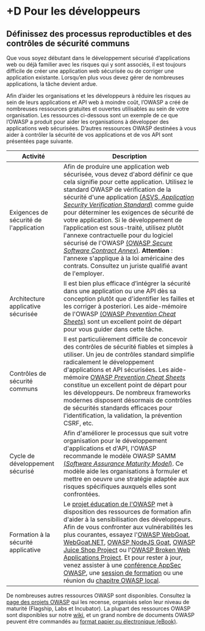 # +D Pour les développeurs

## Définissez des processus reproductibles et des contrôles de sécurité communs

Que vous soyez débutant dans le développement sécurisé d’applications web ou déjà familier avec les risques qui y sont associés, il est toujours difficile de créer une application web sécurisée ou de corriger une application existante. Lorsqu’en plus vous devez gérer de nombreuses applications, la tâche devient ardue.

Afin d’aider les organisations et les développeurs à réduire les risques au sein de leurs applications et API web à moindre coût, l’OWASP a créé de nombreuses ressources gratuites et ouvertes utilisables au sein de votre organisation. Les ressources ci-dessous sont un exemple de ce que l’OWASP a produit pour aider les organisations à développer des applications web sécurisées. D’autres ressources OWASP destinées à vous aider à contrôler la sécurité de vos applications et de vos API sont présentées page suivante.

| Activité | Description |
| --- | --- |
| Exigences de sécurité de l'application | Afin de produire une application web sécurisée, vous devez d'abord définir ce que cela signifie pour cette application. Utilisez le standard OWASP de vérification de la sécurité d'une application [(ASVS, _Application Security Verification Standard_)](https://wiki.owasp.org/index.php/ASVS) comme guide pour déterminer les exigences de sécurité de votre application. Si le développement de l’application est sous-traité, utilisez plutôt l'annexe contractuelle pour du logiciel sécurisé de l'OWASP [(OWASP _Secure Software Contract Annex_)](https://wiki.owasp.org/index.php/OWASP_Secure_Software_Contract_Annex). **Attention** : l'annexe s'applique à la loi américaine des contrats. Consultez un juriste qualifié avant de l'employer. |
| Architecture applicative sécurisée | Il est bien plus efficace d’intégrer la sécurité dans une application ou une API dès sa conception plutôt que d'identifier les failles et les corriger à posteriori. Les aide-mémoire de l'OWASP [(OWASP _Prevention Cheat Sheets_)](https://wiki.owasp.org/index.php/OWASP_Cheat_Sheet_Series) sont un excellent point de départ pour vous guider dans cette tâche.  |
| Contrôles de sécurité communs | Il est particulièrement difficile de concevoir des contrôles de sécurité fiables et simples à utiliser. Un jeu de contrôles standard simplifie radicalement le développement d'applications et API sécurisées. Les aide-mémoire [OWASP _Prevention Cheat Sheets_](https://wiki.owasp.org/index.php/OWASP_Cheat_Sheet_Series) constitue un excellent point de départ pour les développeurs. De nombreux frameworks modernes disposent désormais de contrôles de sécurités standards efficaces pour l'identification, la validation, la prévention CSRF, etc. |
| Cycle de développement sécurisé | Afin d'améliorer le processus que suit votre organisation pour le développement d'applications et d'API, l'OWASP recommande le modèle OWASP SAMM [(_Software Assurance Maturity Model_)](https://wiki.owasp.org/index.php/OWASP_SAMM_Project). Ce modèle aide les organisations à formuler et mettre en oeuvre une stratégie adaptée aux risques spécifiques auxquels elles sont confrontées. |
| Formation à la sécurité applicative | Le [projet éducation de l'OWASP](https://wiki.owasp.org/index.php/Category:OWASP_Education_Project) met à disposition des ressources de formation afin d'aider à la sensibilisation des développeurs. Afin de vous confronter aux vulnérabilités les plus courantes, essayez l'[OWASP WebGoat](https://wiki.owasp.org/index.php/WebGoat), [WebGoat.NET](https://wiki.owasp.org/index.php/Category:OWASP_WebGoat.NET),  [OWASP NodeJS Goat](https://wiki.owasp.org/index.php/OWASP_Node_js_Goat_Project), [OWASP Juice Shop Project](https://wiki.owasp.org/index.php/OWASP_Juice_Shop_Project) ou l'[OWASP Broken Web Applications Project](https://wiki.owasp.org/index.php/OWASP_Broken_Web_Applications_Project). Et pour rester à jour, venez assister à une [conférence AppSec OWASP](https://wiki.owasp.org/index.php/Category:OWASP_AppSec_Conference), une [session de formation](https://wiki.owasp.org/index.php/Category:OWASP_AppSec_Conference) ou une réunion du [chapitre OWASP local](https://wiki.owasp.org/index.php/Category:OWASP_Chapter). |

De nombreuses autres ressources OWASP sont disponibles. Consultez la [page des projets OWASP](https://) qui les recense, organisés selon
leur niveau de maturité (Flagship, Labs et Incubator). La plupart des ressources OWASP sont disponibles sur notre [wiki](https://www.owasp.org/), et un grand nombre de documents OWASP peuvent être commandés au [format papier ou électronique (eBook)](https://stores.lulu.com/owasp).
